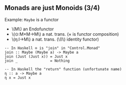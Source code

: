 Monads are just Monoids (3/4)
-----------------------------

Example: `Maybe` is a functor

- \\(M\\) an <span class="yellow">Endofunctor</span>
- \\(⊙:M×M→M\\) a nat. trans. (× is functor composition)
- \\(η:I→M\\)  a nat. trans. (\\(I\\) identity functor)

<pre class="haskell"><code>-- In Haskell ⊙ is "join" in "Control.Monad"
join :: Maybe (Maybe a) -> Maybe a
join (Just (Just x)) = Just x
join _               = Nothing

-- In Haskell the "return" function (unfortunate name)
η :: a -> Maybe a
η x = Just x</code></pre>
